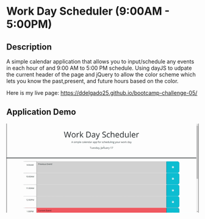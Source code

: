 # Work Day Scheduler (9:00AM - 5:00PM)

## Description

A simple calendar application that allows you to input/schedule any events in each hour of and 9:00 AM to 5:00 PM schedule. Using dayJS to udpate the current header of the page and jQuery to allow the color scheme which lets you know the past,present, and future hours based on the color. 

Here is my live page: https://ddelgado25.github.io/bootcamp-challenge-05/

## Application Demo

![Application Demo](./Assets/Work%20Day%20Scheduler%20Demo.gif)
